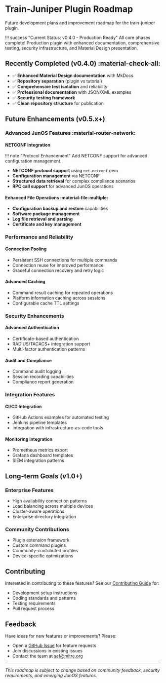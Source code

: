 # Train-Juniper Plugin Roadmap

Future development plans and improvement roadmap for the train-juniper plugin.

!!! success "Current Status: v0.4.0 - Production Ready"
    All core phases complete! Production plugin with enhanced documentation, comprehensive testing, security infrastructure, and Material Design presentation.

## Recently Completed (v0.4.0) :material-check-all:

- ✅ **Enhanced Material Design documentation** with MkDocs
- ✅ **Repository separation** (plugin vs tutorial)
- ✅ **Comprehensive test isolation** and reliability
- ✅ **Professional documentation** with JSON/XML examples
- ✅ **Security testing framework**
- ✅ **Clean repository structure** for publication

## Future Enhancements (v0.5.x+)

### Advanced JunOS Features :material-router-network:

#### NETCONF Integration
!!! note "Protocol Enhancement"
    Add NETCONF support for advanced configuration management.

- **NETCONF protocol support** using `net-netconf` gem
- **Configuration management** via NETCONF
- **Structured data retrieval** for complex compliance scenarios
- **RPC call support** for advanced JunOS operations

#### Enhanced File Operations :material-file-multiple:
- **Configuration backup and restore** capabilities
- **Software package management**
- **Log file retrieval and parsing**
- **Certificate and key management**

### Performance and Reliability

#### Connection Pooling
- Persistent SSH connections for multiple commands
- Connection reuse for improved performance
- Graceful connection recovery and retry logic

#### Advanced Caching
- Command result caching for repeated operations
- Platform information caching across sessions
- Configurable cache TTL settings

### Security Enhancements

#### Advanced Authentication
- Certificate-based authentication
- RADIUS/TACACS+ integration support
- Multi-factor authentication patterns

#### Audit and Compliance
- Command audit logging
- Session recording capabilities
- Compliance report generation

### Integration Features

#### CI/CD Integration
- GitHub Actions examples for automated testing
- Jenkins pipeline templates
- Integration with infrastructure-as-code tools

#### Monitoring Integration
- Prometheus metrics export
- Grafana dashboard templates
- SIEM integration patterns

## Long-term Goals (v1.0+)

### Enterprise Features
- High availability connection patterns
- Load balancing across multiple devices
- Cluster-aware operations
- Enterprise directory integration

### Community Contributions
- Plugin extension framework
- Custom command plugins
- Community-contributed profiles
- Device-specific optimizations

## Contributing

Interested in contributing to these features? See our [Contributing Guide](CONTRIBUTING.md) for:

- Development setup instructions
- Coding standards and patterns
- Testing requirements
- Pull request process

## Feedback

Have ideas for new features or improvements? Please:

- Open a [GitHub Issue](https://github.com/mitre/train-juniper/issues) for feature requests
- Join discussions in existing issues
- Contact the team at [saf@mitre.org](mailto:saf@mitre.org)

---

*This roadmap is subject to change based on community feedback, security requirements, and emerging JunOS features.*